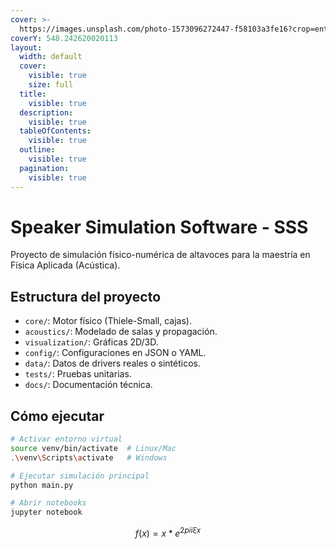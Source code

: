 ```yaml
---
cover: >-
  https://images.unsplash.com/photo-1573096272447-f58103a3fe16?crop=entropy&cs=srgb&fm=jpg&ixid=M3wxOTcwMjR8MHwxfHNlYXJjaHw0fHxzdWJ3b29mZXJ8ZW58MHx8fHwxNzUyODE2NjA0fDA&ixlib=rb-4.1.0&q=85
coverY: 548.242620020113
layout:
  width: default
  cover:
    visible: true
    size: full
  title:
    visible: true
  description:
    visible: true
  tableOfContents:
    visible: true
  outline:
    visible: true
  pagination:
    visible: true
---
```


# Speaker Simulation Software - SSS

Proyecto de simulación físico-numérica de altavoces para la maestría en Física Aplicada (Acústica).

## Estructura del proyecto

* `core/`: Motor físico (Thiele-Small, cajas).
* `acoustics/`: Modelado de salas y propagación.
* `visualization/`: Gráficas 2D/3D.
* `config/`: Configuraciones en JSON o YAML.
* `data/`: Datos de drivers reales o sintéticos.
* `tests/`: Pruebas unitarias.
* `docs/`: Documentación técnica.

## Cómo ejecutar

```bash
# Activar entorno virtual
source venv/bin/activate  # Linux/Mac
.\venv\Scripts\activate   # Windows

# Ejecutar simulación principal
python main.py

# Abrir notebooks
jupyter notebook
```

$$
f(x) = x * e^{2 pi i \xi x}
$$

